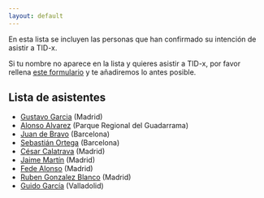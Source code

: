 ```yaml
---
layout: default
---
```


En esta lista se incluyen las personas que han confirmado su intención de
asistir a TID-x.

Si tu nombre no aparece en la lista y quieres asistir a TID-x, por favor
rellena <a href="https://forms.arengu.com/157999349221948772" target="_blank">este formulario</a>
y te añadiremos lo antes posible.

## Lista de asistentes
- [Gustavo Garcia](https://gitHub.com/ggarber) (Madrid)
- [Alonso Alvarez](https://twitter.com/alalga) (Parque Regional del Guadarrama)
- [Juan de Bravo](https://www.juandebravo.com) (Barcelona)
- [Sebastián Ortega](https://sortega.github.io/) (Barcelona)
- [César Calatrava](https://github.com/cesarca) (Madrid)
- [Jaime Martín](https://github.com/jaimemrjm) (Madrid)
- [Fede Alonso](https://www.linkedin.com/in/fede-alonso/) (Madrid)
- [Ruben Gonzalez Blanco](https://www.linkedin.com/in/rubengblanco/) (Madrid)
- [Guido García](https://guidogarcia.net) (Valladolid)
